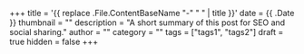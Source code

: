 +++
title = '{{ replace .File.ContentBaseName "-" " " | title }}'
date = {{ .Date }}
thumbnail = ""
description = "A short summary of this post for SEO and social sharing."
author = ""
category = ""
tags = ["tags1", "tags2"]
draft = true
hidden = false
+++
